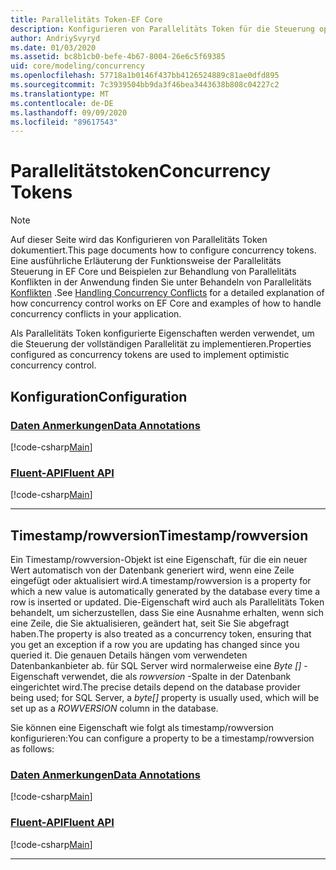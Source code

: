 ```yaml
---
title: Parallelitäts Token-EF Core
description: Konfigurieren von Parallelitäts Token für die Steuerung optimistischer Parallelität in einem Entity Framework Core Modell
author: AndriySvyryd
ms.date: 01/03/2020
ms.assetid: bc8b1cb0-befe-4b67-8004-26e6c5f69385
uid: core/modeling/concurrency
ms.openlocfilehash: 57718a1b0146f437bb4126524889c81ae0dfd895
ms.sourcegitcommit: 7c3939504bb9da3f46bea3443638b808c04227c2
ms.translationtype: MT
ms.contentlocale: de-DE
ms.lasthandoff: 09/09/2020
ms.locfileid: "89617543"
---
```

# <a name="concurrency-tokens"></a><span data-ttu-id="ad68a-103">Parallelitätstoken</span><span class="sxs-lookup"><span data-stu-id="ad68a-103">Concurrency Tokens</span></span>

> [!NOTE]
> <span data-ttu-id="ad68a-104">Auf dieser Seite wird das Konfigurieren von Parallelitäts Token dokumentiert.</span><span class="sxs-lookup"><span data-stu-id="ad68a-104">This page documents how to configure concurrency tokens.</span></span> <span data-ttu-id="ad68a-105">Eine ausführliche Erläuterung der Funktionsweise der Parallelitäts Steuerung in EF Core und Beispielen zur Behandlung von Parallelitäts Konflikten in der Anwendung finden Sie unter Behandeln von Parallelitäts [Konflikten](xref:core/saving/concurrency) .</span><span class="sxs-lookup"><span data-stu-id="ad68a-105">See [Handling Concurrency Conflicts](xref:core/saving/concurrency) for a detailed explanation of how concurrency control works on EF Core and examples of how to handle concurrency conflicts in your application.</span></span>

<span data-ttu-id="ad68a-106">Als Parallelitäts Token konfigurierte Eigenschaften werden verwendet, um die Steuerung der vollständigen Parallelität zu implementieren.</span><span class="sxs-lookup"><span data-stu-id="ad68a-106">Properties configured as concurrency tokens are used to implement optimistic concurrency control.</span></span>

## <a name="configuration"></a><span data-ttu-id="ad68a-107">Konfiguration</span><span class="sxs-lookup"><span data-stu-id="ad68a-107">Configuration</span></span>

### <a name="data-annotations"></a>[<span data-ttu-id="ad68a-108">Daten Anmerkungen</span><span class="sxs-lookup"><span data-stu-id="ad68a-108">Data Annotations</span></span>](#tab/data-annotations)

[!code-csharp[Main](../../../samples/core/Modeling/DataAnnotations/Concurrency.cs?name=Concurrency&highlight=5)]

### <a name="fluent-api"></a>[<span data-ttu-id="ad68a-109">Fluent-API</span><span class="sxs-lookup"><span data-stu-id="ad68a-109">Fluent API</span></span>](#tab/fluent-api)

[!code-csharp[Main](../../../samples/core/Modeling/FluentAPI/Concurrency.cs?name=Concurrency&highlight=5)]

***

## <a name="timestamprowversion"></a><span data-ttu-id="ad68a-110">Timestamp/rowversion</span><span class="sxs-lookup"><span data-stu-id="ad68a-110">Timestamp/rowversion</span></span>

<span data-ttu-id="ad68a-111">Ein Timestamp/rowversion-Objekt ist eine Eigenschaft, für die ein neuer Wert automatisch von der Datenbank generiert wird, wenn eine Zeile eingefügt oder aktualisiert wird.</span><span class="sxs-lookup"><span data-stu-id="ad68a-111">A timestamp/rowversion is a property for which a new value is automatically generated by the database every time a row is inserted or updated.</span></span> <span data-ttu-id="ad68a-112">Die-Eigenschaft wird auch als Parallelitäts Token behandelt, um sicherzustellen, dass Sie eine Ausnahme erhalten, wenn sich eine Zeile, die Sie aktualisieren, geändert hat, seit Sie Sie abgefragt haben.</span><span class="sxs-lookup"><span data-stu-id="ad68a-112">The property is also treated as a concurrency token, ensuring that you get an exception if a row you are updating has changed since you queried it.</span></span> <span data-ttu-id="ad68a-113">Die genauen Details hängen vom verwendeten Datenbankanbieter ab. für SQL Server wird normalerweise eine *Byte []* -Eigenschaft verwendet, die als *rowversion* -Spalte in der Datenbank eingerichtet wird.</span><span class="sxs-lookup"><span data-stu-id="ad68a-113">The precise details depend on the database provider being used; for SQL Server, a *byte[]* property is usually used, which will be set up as a *ROWVERSION* column in the database.</span></span>

<span data-ttu-id="ad68a-114">Sie können eine Eigenschaft wie folgt als timestamp/rowversion konfigurieren:</span><span class="sxs-lookup"><span data-stu-id="ad68a-114">You can configure a property to be a timestamp/rowversion as follows:</span></span>

### <a name="data-annotations"></a>[<span data-ttu-id="ad68a-115">Daten Anmerkungen</span><span class="sxs-lookup"><span data-stu-id="ad68a-115">Data Annotations</span></span>](#tab/data-annotations)

[!code-csharp[Main](../../../samples/core/Modeling/DataAnnotations/Timestamp.cs?name=Timestamp&highlight=7)]

### <a name="fluent-api"></a>[<span data-ttu-id="ad68a-116">Fluent-API</span><span class="sxs-lookup"><span data-stu-id="ad68a-116">Fluent API</span></span>](#tab/fluent-api)

[!code-csharp[Main](../../../samples/core/Modeling/FluentAPI/Timestamp.cs?name=Timestamp&highlight=9,17)]

***
